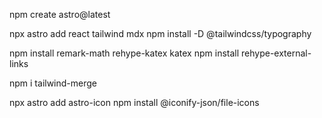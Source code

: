 npm create astro@latest

npx astro add react tailwind mdx
npm install -D @tailwindcss/typography


npm install remark-math rehype-katex katex
npm install rehype-external-links

npm i tailwind-merge


npx astro add astro-icon
npm install @iconify-json/file-icons